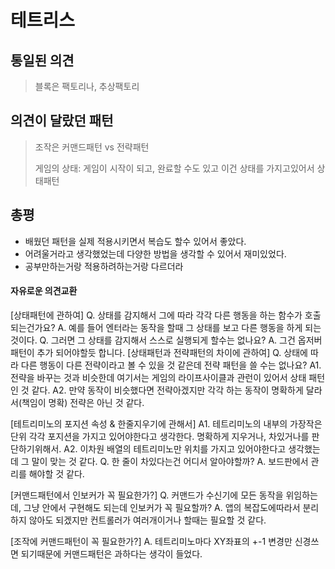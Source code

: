 # 테트리스 

## 통일된 의견
> 블록은 팩토리나, 추상팩토리
## 의견이 달랐던 패턴
> 조작은 커맨드패턴 vs 전략패턴
> 
> 게임의 상태: 게임이 시작이 되고, 완료할 수도 있고 이건 상태를 가지고있어서 상태패턴
## 총평
- 배웠던 패턴을 실제 적용시키면서 복습도 할수 있어서 좋았다. 
- 어려울거라고 생각했었는데 다양한 방법을 생각할 수 있어서 재미있었다.
- 공부만하는거랑 적용하려하는거랑 다르더라

#### 자유로운 의견교환
[상태패턴에 관하여] 
Q. 상태를 감지해서 그에 따라 각각 다른 행동을 하는 함수가 호출되는건가요?
A. 예를 들어 엔터라는 동작을 할때 그 상태를 보고 다른 행동을 하게 되는 것이다.
Q. 그러면 그 상태를 감지해서 스스로 실행되게 할수는 없나요? 
A. 그건 옵저버 패턴이 추가 되어야할듯 합니다.
[상태패턴과 전략패턴의 차이에 관하여]
Q. 상태에 따라 다른 행동이 다른 전략이라고 볼 수 있을 것 같은데 전략 패턴을 쓸 수는 없나요? 
A1. 전략을 바꾸는 것과 비슷한데 여기서는 게임의 라이프사이클과 관런이 있어서 상태 패턴인 것 같다.
A2. 만약 동작이 비슷했다면 전략아겠지만 각각 하는 동작이 명확하게 달라서(책임이 명확) 전략은 아닌 것 같다.

[테트리미노의 포지션 속성 & 한줄지우기에 관해서]
A1. 테트리미노의 내부의 가장작은 단위 각각 포지션을 가지고 있어야한다고 생각한다. 명확하게 지우거나, 차있거나를 판단하기위해서.
A2. 이차원 배열의 테트리미노만 위치를 가지고 있어야한다고 생각했는데 그 말이 맞는 것 같다.
Q. 한 줄이 차있다는건 어디서 알아야할까?
A. 보드판에서 관리를 해야할 것 같다.

[커맨드패턴에서 인보커가 꼭 필요한가?]
Q. 커맨드가 수신기에 모든 동작을 위임하는데, 그냥 안에서 구현해도 되는데 인보커가 꼭 필요할까?
A. 앱의 복잡도에따라서 분리하지 않아도 되겠지만 컨트롤러가 여러개이거나 할때는 필요할 것 같다.

[조작에 커맨드패턴이 꼭 필요한가?]
A. 테트리미노마다 XY좌표의 +-1 변경만 신경쓰면 되기때문에 커맨드패턴은 과하다는 생각이 들었다.

